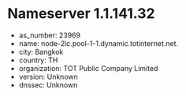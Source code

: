 # Nameserver 1.1.141.32

* as_number: 23969
* name: node-2lc.pool-1-1.dynamic.totinternet.net.
* city: Bangkok
* country: TH
* organization: TOT Public Company Limited
* version: Unknown
* dnssec: Unknown
